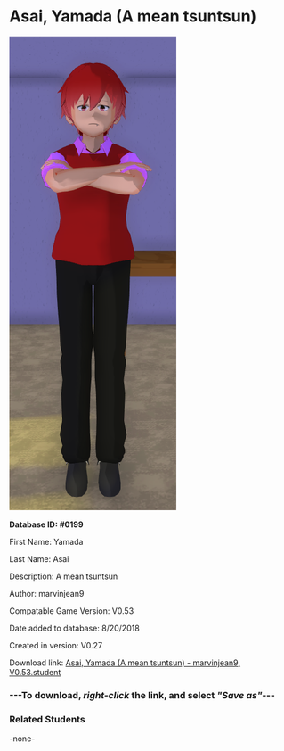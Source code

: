 # Asai, Yamada (A mean tsuntsun)

<img src="../../Files/Images/Asai, Yamada (A mean tsuntsun).png" title="Asai, Yamada (A mean tsuntsun) - marvinjean9, V0.53">

**Database ID: #0199**

First Name: Yamada

Last Name: Asai

Description: A mean tsuntsun

Author: marvinjean9

Compatable Game Version: V0.53

Date added to database: 8/20/2018

Created in version: V0.27

Download link: <a href="https://raw.githubusercontent.com/Arbiter1223/Daigaku-Gurashi-Custom-Students/master/Files/Student%20Files/Asai%2C%20Yamada%20(A%20mean%20tsuntsun)%20-%20marvinjean9%2C%20V0.53.student">Asai, Yamada (A mean tsuntsun) - marvinjean9, V0.53.student</a>

### ---**To download, _right-click_ the link, and select _"Save as"_**---

### Related Students

-none-
